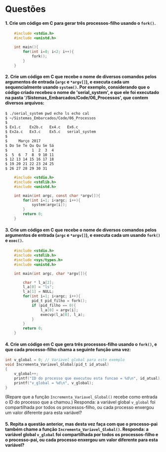# Questões

#### 1. Crie um código em C para gerar três processos-filho usando o `fork()`.

```c
    #include <stdio.h>
    #include <unistd.h>

    int main(){
        for(int i=0; i<2; i++){
            fork();
        }
    }
```

#### 2. Crie um código em C que recebe o nome de diversos comandos pelos argumentos de entrada (`argc` e `*argv[]`), e executa cada um sequencialmente usando `system()`. Por exemplo, considerando que o código criado recebeu o nome de 'serial_system', e que ele foi executado na pasta '/Sistemas_Embarcados/Code/06_Processos', que contem diversos arquivos:

```bash
$ ./serial_system pwd echo ls echo cal
$ ~/Sistemas_Embarcados/Code/06_Processos
$
$ Ex1.c    Ex2b.c   Ex4.c   Ex6.c
$ Ex2a.c   Ex3.c    Ex5.c   serial_system
$
$     Março 2017
$ Do Se Te Qu Qu Se Sá
$           1  2  3  4
$  5  6  7  8  9 10 11
$ 12 13 14 15 16 17 18
$ 19 20 21 22 23 24 25
$ 26 27 28 29 30 31
```

```c
    #include <stdio.h>
    #include <stdlib.h>
    #include <unistd.h>

    int main(int argc, const char *argv[]){
        for(int i=1; i<argc; i++){
            system(argv[i]);
        }
        return 0;
    }
```

#### 3. Crie um código em C que recebe o nome de diversos comandos pelos argumentos de entrada (`argc` e `*argv[]`), e executa cada um usando `fork()` e `exec()`.

```c
    #include <stdio.h>
    #include <stdlib.h>
    #include <sys/types.h>
    #include <unistd.h>

    int main(int argc, char *argv[]){

        char * l_a[2];
        l_a[0] = "ls";
        l_a[1] = NULL;
        for(int i=1; i<argc; i++){
            pid_t pid_filho = fork();
            if (pid_filho == 0){
                l_a[0] = argv[i];
                execvp(l_a[0], l_a);
            }
        }
        return 0;
    }
```

#### 4. Crie um código em C que gera três processos-filho usando o `fork()`, e que cada processo-filho chama a seguinte função uma vez:

```c
int v_global = 0; // Variavel global para este exemplo
void Incrementa_Variavel_Global(pid_t id_atual)
{
	v_global++;
	printf("ID do processo que executou esta funcao = %d\n", id_atual);
	printf("v_global = %d\n", v_global);
}
```

(Repare que a função `Incrementa_Variavel_Global()` recebe como entrada o ID do processo que a chamou.) Responda: a variável global `v_global` foi compartilhada por todos os processos-filho, ou cada processo enxergou um valor diferente para esta variável?

#### 5. Repita a questão anterior, mas desta vez faça com que o processo-pai também chame a função `Incrementa_Variavel_Global()`. Responda: a variável global `v_global` foi compartilhada por todos os processos-filho e o processo-pai, ou cada processo enxergou um valor diferente para esta variável?
